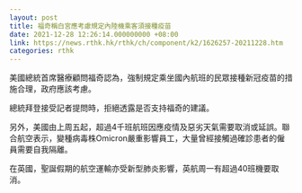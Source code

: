 ```yaml
---
layout: post
title: 福奇稱白宮應考慮規定內陸機乘客須接種疫苗
date: 2021-12-28 12:26:14.000000000 +08:00
link: https://news.rthk.hk/rthk/ch/component/k2/1626257-20211228.htm
categories: rthk
---
```


美國總統首席醫療顧問福奇認為，強制規定乘坐國內航班的民眾接種新冠疫苗的措施合理，政府應該考慮。

總統拜登接受記者提問時，拒絕透露是否支持福奇的建議。

另外，美國由上周五起，超過4千班航班因應疫情及惡劣天氣需要取消或延誤。聯合航空表示，變種病毒株Omicron嚴重影響員工，大量曾經接觸過確診患者的僱員需要自我隔離。

在英國，聖誕假期的航空運輸亦受新型肺炎影響，英航周一有超過40班機要取消。
